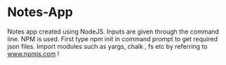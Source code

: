 # Notes-App
Notes app created using NodeJS. Inputs are given through the command line. NPM is used. First type npm init in command prompt to get required json files. Import modules such as yargs, chalk , fs etc by referring to www.npmjs.com !
